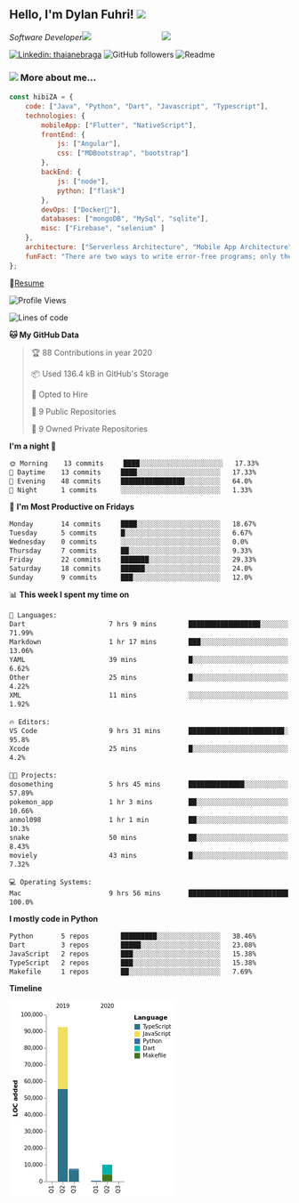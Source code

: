 <h2>Hello, I'm Dylan Fuhri! <img src="https://media.giphy.com/media/12oufCB0MyZ1Go/giphy.gif" width="50"></h2>
<img align='right' src="https://media.giphy.com/media/836HiJc7pgzy8iNXCn/giphy.gif" width="230">
<p><em>Software Developer</a><img src="https://media.giphy.com/media/WUlplcMpOCEmTGBtBW/giphy.gif" width="30"> 
</em></p>

[![Linkedin: thaianebraga](https://img.shields.io/badge/-Dylan-blue?style=flat-square&logo=Linkedin&logoColor=white&link=https://www.linkedin.com/in/dylan-fuhri/)](https://www.linkedin.com/in/dylan-fuhri/)
![GitHub followers](https://img.shields.io/github/followers/HibiZA?style=social)
![Readme](https://github.com/HibiZA/HibiZA/workflows/Readme/badge.svg)

### <img src="https://media.giphy.com/media/VgCDAzcKvsR6OM0uWg/giphy.gif" width="50"> More about me...  

```javascript
const hibiZA = {
    code: ["Java", "Python", "Dart", "Javascript", "Typescript"],
    technologies: {
        mobileApp: ["Flutter", "NativeScript"],
        frontEnd: {
            js: ["Angular"],
            css: ["MDBootstrap", "bootstrap"]
        },
        backEnd: {
            js: ["node"],
            python: ["flask"]
        },
        devOps: ["Docker🐳"],
        databases: ["mongoDB", "MySql", "sqlite"],
        misc: ["Firebase", "selenium" ]
    },
    architecture: ["Serverless Architecture", "Mobile App Architecture"],
    funFact: "There are two ways to write error-free programs; only the third one works"
};
```
📝[Resume](https://drive.google.com/file/d/1RjxKCcvUeoyYgnL_eCwQ9zay77Ayr0Xu/view?usp=sharing)
<!--START_SECTION:waka-->
![Profile Views](http://img.shields.io/badge/Profile%20Views-231-blue)

![Lines of code](https://img.shields.io/badge/From%20Hello%20World%20I've%20written-81964%20Lines%20of%20code-blue)

**🐱 My GitHub Data** 

> 🏆 88 Contributions in year 2020
 > 
> 📦 Used 136.4 kB in GitHub's Storage 
 > 
> 💼 Opted to Hire
 > 
> 📜 9 Public Repositories 
 > 
> 🔑 9 Owned Private Repositories 

**I'm a night 🦉** 

```text
🌞 Morning    13 commits     ████░░░░░░░░░░░░░░░░░░░░░   17.33% 
🌆 Daytime    13 commits     ████░░░░░░░░░░░░░░░░░░░░░   17.33% 
🌃 Evening    48 commits     ████████████████░░░░░░░░░   64.0% 
🌙 Night      1 commits      ░░░░░░░░░░░░░░░░░░░░░░░░░   1.33%

```
📅 **I'm Most Productive on Fridays** 

```text
Monday       14 commits     ████░░░░░░░░░░░░░░░░░░░░░   18.67% 
Tuesday      5 commits      █░░░░░░░░░░░░░░░░░░░░░░░░   6.67% 
Wednesday    0 commits      ░░░░░░░░░░░░░░░░░░░░░░░░░   0.0% 
Thursday     7 commits      ██░░░░░░░░░░░░░░░░░░░░░░░   9.33% 
Friday       22 commits     ███████░░░░░░░░░░░░░░░░░░   29.33% 
Saturday     18 commits     ██████░░░░░░░░░░░░░░░░░░░   24.0% 
Sunday       9 commits      ███░░░░░░░░░░░░░░░░░░░░░░   12.0%

```


📊 **This week I spent my time on** 

```text
💬 Languages: 
Dart                     7 hrs 9 mins        ██████████████████░░░░░░░   71.99% 
Markdown                 1 hr 17 mins        ███░░░░░░░░░░░░░░░░░░░░░░   13.06% 
YAML                     39 mins             █░░░░░░░░░░░░░░░░░░░░░░░░   6.62% 
Other                    25 mins             █░░░░░░░░░░░░░░░░░░░░░░░░   4.22% 
XML                      11 mins             ░░░░░░░░░░░░░░░░░░░░░░░░░   1.92%

🔥 Editors: 
VS Code                  9 hrs 31 mins       ████████████████████████░   95.8% 
Xcode                    25 mins             █░░░░░░░░░░░░░░░░░░░░░░░░   4.2%

🐱‍💻 Projects: 
dosomething              5 hrs 45 mins       ██████████████░░░░░░░░░░░   57.89% 
pokemon_app              1 hr 3 mins         ██░░░░░░░░░░░░░░░░░░░░░░░   10.66% 
anmol098                 1 hr 1 min          ██░░░░░░░░░░░░░░░░░░░░░░░   10.3% 
snake                    50 mins             ██░░░░░░░░░░░░░░░░░░░░░░░   8.43% 
moviely                  43 mins             █░░░░░░░░░░░░░░░░░░░░░░░░   7.32%

💻 Operating Systems: 
Mac                      9 hrs 56 mins       █████████████████████████   100.0%

```

**I mostly code in Python** 

```text
Python       5 repos        █████████░░░░░░░░░░░░░░░░   38.46% 
Dart         3 repos        █████░░░░░░░░░░░░░░░░░░░░   23.08% 
JavaScript   2 repos        ███░░░░░░░░░░░░░░░░░░░░░░   15.38% 
TypeScript   2 repos        ███░░░░░░░░░░░░░░░░░░░░░░   15.38% 
Makefile     1 repos        ██░░░░░░░░░░░░░░░░░░░░░░░   7.69%

```


**Timeline**

![Chart not found](https://github.com/HibiZA/HibiZA/blob/master/charts/bar_graph.png) 


<!--END_SECTION:waka-->
